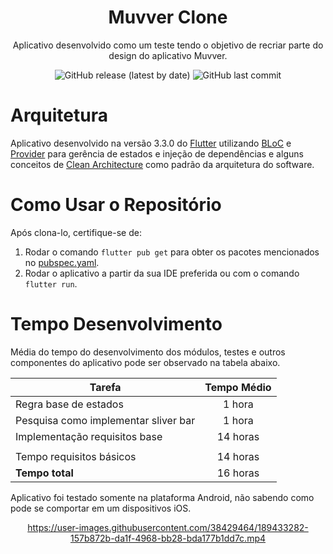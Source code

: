 <h1 align="center">Muvver Clone</h1>

<div align="center">

Aplicativo desenvolvido como um teste tendo o objetivo de recriar parte do design do aplicativo Muvver.

![GitHub release (latest by date)](https://img.shields.io/github/v/release/schuberty/Jera-Muvver)
![GitHub last commit](https://img.shields.io/github/last-commit/schuberty/Jera-Muvver?color=yellow)

</div>

# Arquitetura

Aplicativo desenvolvido na versão 3.3.0 do [Flutter](https://flutter.dev) utilizando [BLoC](https://pub.dev/packages/flutter_bloc) e [Provider](https://pub.dev/packages/provider) para gerência de estados e injeção de dependências e  alguns conceitos de [Clean Architecture](https://blog.cleancoder.com/uncle-bob/2012/08/13/the-clean-architecture.html) como padrão da arquitetura do software.

# Como Usar o Repositório

Após clona-lo, certifique-se de:

1. Rodar o comando `flutter pub get` para obter os pacotes mencionados no [pubspec.yaml](./pubspec.yaml).
2. Rodar o aplicativo a partir da sua IDE preferida ou com o comando `flutter run`.

# Tempo Desenvolvimento

Média do tempo do desenvolvimento dos módulos, testes e outros componentes do aplicativo pode ser observado na tabela abaixo.

| Tarefa                                          | Tempo Médio |
| ----------------------------------------------- | :---------: |
| Regra base de estados                           |   1 hora    |
| Pesquisa como implementar sliver bar            |   1 hora    |
| Implementação requisitos base                   |  14 horas   |
|                                                 |             |
| Tempo requisitos básicos                        |  14 horas   |
| **Tempo total**                                 |  16 horas   |

Aplicativo foi testado somente na plataforma Android, não sabendo como pode se comportar em um dispositivos iOS.

<div align="center">

https://user-images.githubusercontent.com/38429464/189433282-157b872b-da1f-4968-bb28-bda177b1dd7c.mp4

</div>
